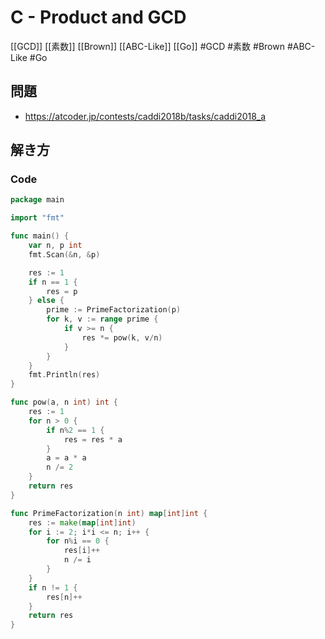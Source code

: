 # C - Product and GCD
[[GCD]] [[素数]] [[Brown]] [[ABC-Like]] [[Go]]
#GCD #素数 #Brown #ABC-Like #Go 

## 問題
- https://atcoder.jp/contests/caddi2018b/tasks/caddi2018_a

## 解き方
### Code
```go
package main

import "fmt"

func main() {
	var n, p int
	fmt.Scan(&n, &p)

	res := 1
	if n == 1 {
		res = p
	} else {
		prime := PrimeFactorization(p)
		for k, v := range prime {
			if v >= n {
				res *= pow(k, v/n)
			}
		}
	}
	fmt.Println(res)
}

func pow(a, n int) int {
	res := 1
	for n > 0 {
		if n%2 == 1 {
			res = res * a
		}
		a = a * a
		n /= 2
	}
	return res
}

func PrimeFactorization(n int) map[int]int {
	res := make(map[int]int)
	for i := 2; i*i <= n; i++ {
		for n%i == 0 {
			res[i]++
			n /= i
		}
	}
	if n != 1 {
		res[n]++
	}
	return res
}
```
